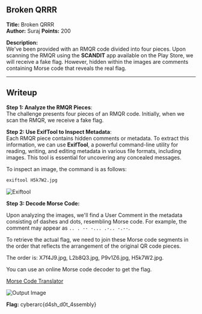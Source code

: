 ## Broken QRRR
**Title:** Broken QRRR  
**Author:** Suraj 
**Points:** 200  

**Description:**  
We've been provided with an RMQR code divided into four pieces. Upon scanning the RMQR using the **SCANDIT** app available on the Play Store, we will receive a fake flag. However, hidden within the images are comments containing Morse code that reveals the real flag.


---

## Writeup
**Step 1: Analyze the RMQR Pieces**:  
   The challenge presents four pieces of an RMQR code. Initially, when we scan the RMQR, we receive a fake flag.

**Step 2: Use ExifTool to Inspect Metadata**:  
   Each RMQR piece contains hidden comments or metadata. To extract this information, we can use **ExifTool**, a powerful command-line utility for reading, writing, and editing metadata in various file formats, including       images. This tool is essential for uncovering any concealed messages.
   
   To inspect an image, the command is as follows:

   ```bash
   exiftool H5k7W2.jpg
   ```

   ![Exiftool](img/image.png)

**Step 3: Decode Morse Code:**

   Upon analyzing the images, we'll find a User Comment in the metadata consisting of dashes and dots, resembling Morse code. For example, the comment may appear as `.. . -- -... .-.. -.--`.

   To retrieve the actual flag, we need to join these Morse code segments in the order that reflects the arrangement of the original QR code pieces.

   The order is: X7f4J9.jpg, L2b8Q3.jpg, P9v1Z6.jpg, H5k7W2.jpg.

   You can use an online Morse code decoder to get the flag.

   [Morse Code Translator](https://morsecode.world/international/translator.html)

   ![Output Image](img/output.png)

**Flag:** cyberarc{d4sh_d0t_4ssembly}



